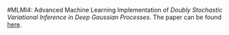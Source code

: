 #MLMI4: Advanced Machine Learning
Implementation of *Doubly Stochastic Variational Inference in Deep Gaussian Processes*. The paper can be found [here](https://arxiv.org/abs/1705.08933).
